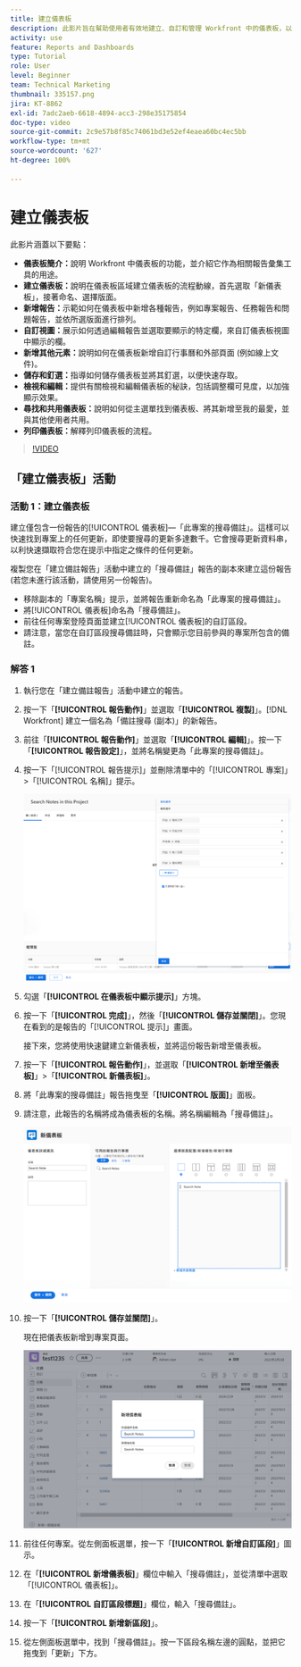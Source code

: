 ```yaml
---
title: 建立儀表板
description: 此影片旨在幫助使用者有效地建立、自訂和管理 Workfront 中的儀表板，以便監控和共用專案相關資料。
activity: use
feature: Reports and Dashboards
type: Tutorial
role: User
level: Beginner
team: Technical Marketing
thumbnail: 335157.png
jira: KT-8862
exl-id: 7adc2aeb-6618-4894-acc3-298e35175854
doc-type: video
source-git-commit: 2c9e57b8f85c74061bd3e52ef4eaea60bc4ec5bb
workflow-type: tm+mt
source-wordcount: '627'
ht-degree: 100%

---
```


# 建立儀表板

此影片涵蓋以下要點：

* **儀表板簡介：**&#x200B;說明 Workfront 中儀表板的功能，並介紹它作為相關報告彙集工具的用途。
* **建立儀表板：**&#x200B;說明在儀表板區域建立儀表板的流程動線，首先選取「新儀表板」，接著命名、選擇版面。
* **新增報告：**&#x200B;示範如何在儀表板中新增各種報告，例如專案報告、任務報告和問題報告，並依所選版面進行排列。
* **自訂視圖：**&#x200B;展示如何透過編輯報告並選取要顯示的特定欄，來自訂儀表板視圖中顯示的欄。
* **新增其他元素：**&#x200B;說明如何在儀表板新增自訂行事曆和外部頁面 (例如線上文件)。
* **儲存和釘選：**&#x200B;指導如何儲存儀表板並將其釘選，以便快速存取。
* **檢視和編輯：**&#x200B;提供有關檢視和編輯儀表板的秘訣，包括調整欄可見度，以加強顯示效果。
* **尋找和共用儀表板：**&#x200B;說明如何從主選單找到儀表板、將其新增至我的最愛，並與其他使用者共用。
* **列印儀表板：**&#x200B;解釋列印儀表板的流程。


>[!VIDEO](https://video.tv.adobe.com/v/335157/?quality=12&learn=on)


## 「建立儀表板」活動

### 活動 1：建立儀表板

建立僅包含一份報告的[!UICONTROL 儀表板]—「此專案的搜尋備註」。這樣可以快速找到專案上的任何更新，即使要搜尋的更新多達數千。它會搜尋更新資料串，以利快速擷取符合您在提示中指定之條件的任何更新。

複製您在「建立備註報告」活動中建立的「搜尋備註」報告的副本來建立這份報告 (若您未進行該活動，請使用另一份報告)。

* 移除副本的「專案名稱」提示，並將報告重新命名為「此專案的搜尋備註」。
* 將[!UICONTROL 儀表板]命名為「搜尋備註」。
* 前往任何專案登陸頁面並建立[!UICONTROL 儀表板]的自訂區段。
* 請注意，當您在自訂區段搜尋備註時，只會顯示您目前參與的專案所包含的備註。

### 解答 1

1. 執行您在「建立備註報告」活動中建立的報告。
1. 按一下「**[!UICONTROL 報告動作]**」並選取「**[!UICONTROL 複製]**」。[!DNL Workfront] 建立一個名為「備註搜尋 (副本)」的新報告。
1. 前往「**[!UICONTROL 報告動作]**」並選取「**[!UICONTROL 編輯]**」。按一下「**[!UICONTROL 報告設定]**」，並將名稱變更為「此專案的搜尋備註」。
1. 按一下「[!UICONTROL 報告提示]」並刪除清單中的「[!UICONTROL 專案]」>「[!UICONTROL 名稱]」提示。

   ![影像顯示建立新儀表板的畫面](assets/edit-report-prompts.png)

1. 勾選「**[!UICONTROL 在儀表板中顯示提示]**」方塊。
1. 按一下「**[!UICONTROL 完成]**」，然後「**[!UICONTROL 儲存並關閉]**」。您現在看到的是報告的「[!UICONTROL 提示]」畫面。

   接下來，您將使用快速鍵建立新儀表板，並將這份報告新增至儀表板。

1. 按一下「**[!UICONTROL 報告動作]**」，並選取「**[!UICONTROL 新增至儀表板]**」>「**[!UICONTROL 新儀表板]**」。
1. 將「此專案的搜尋備註」報告拖曳至「**[!UICONTROL 版面]**」面板。
1. 請注意，此報告的名稱將成為儀表板的名稱。將名稱編輯為「搜尋備註」。

   ![影像顯示建立新儀表板的畫面](assets/create-dashboard.png)

1. 按一下「**[!UICONTROL 儲存並關閉]**」。

   現在把儀表板新增到專案頁面。

   ![影像顯示建立新儀表板的畫面](assets/add-custom-section.png)

1. 前往任何專案。從左側面板選單，按一下「**[!UICONTROL 新增自訂區段]**」圖示。
1. 在「**[!UICONTROL 新增儀表板]**」欄位中輸入「搜尋備註」，並從清單中選取「[!UICONTROL 儀表板]」。
1. 在「**[!UICONTROL 自訂區段標題]**」欄位，輸入「搜尋備註」。
1. 按一下「**[!UICONTROL 新增新區段]**」。
1. 從左側面板選單中，找到「搜尋備註」。按一下區段名稱左邊的圓點，並把它拖曳到「更新」下方。
